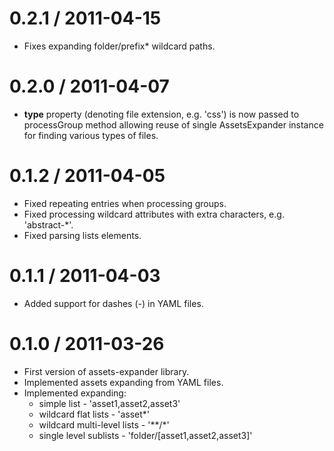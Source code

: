 0.2.1 / 2011-04-15
==================

  * Fixes expanding folder/prefix* wildcard paths.

0.2.0 / 2011-04-07
==================

  * **type** property (denoting file extension, e.g. 'css') is now passed to processGroup method allowing reuse of single AssetsExpander instance for finding various types of files.

0.1.2 / 2011-04-05
==================

  * Fixed repeating entries when processing groups.
  * Fixed processing wildcard attributes with extra characters, e.g. 'abstract-*'.
  * Fixed parsing lists elements.

0.1.1 / 2011-04-03
==================

  * Added support for dashes (-) in YAML files.

0.1.0 / 2011-03-26
==================

  * First version of assets-expander library.
  * Implemented assets expanding from YAML files.
  * Implemented expanding:
    * simple list - 'asset1,asset2,asset3'
    * wildcard flat lists - 'asset*'
    * wildcard multi-level lists - '\*\*/\*'
    * single level sublists - 'folder/[asset1,asset2,asset3]'